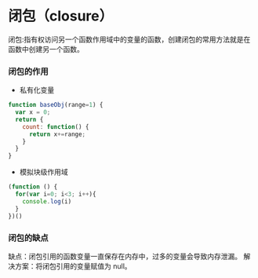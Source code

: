# 闭包（closure）
闭包:指有权访问另一个函数作用域中的变量的函数，创建闭包的常用方法就是在函数中创建另一个函数。  

### 闭包的作用  
+ 私有化变量 
```JavaScript
function baseObj(range=1) {
  var x = 0;
  return {
    count: function() {
      return x+=range;
    }
  }
}
```  
+ 模拟块级作用域  
```JavaScript
(function () {
  for(var i=0; i<3; i++){
    console.log(i)
  }
})()
```  

### 闭包的缺点  
缺点：闭包引用的函数变量一直保存在内存中，过多的变量会导致内存泄漏。 
解决方案：将闭包引用的变量赋值为 null。  

<!-- 2019.08.21 创建 -->